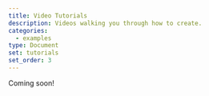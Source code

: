 ```yaml
---
title: Video Tutorials
description: Videos walking you through how to create.
categories:
  - examples
type: Document
set: tutorials
set_order: 3
---
```


Coming soon!
